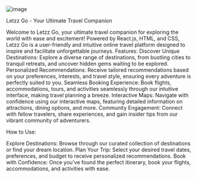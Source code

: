 ![image](https://github.com/sarvesh-26/Letzz-Go/assets/97835723/013e5633-b614-44a0-9534-5cdcbe41489a)

Letzz Go - Your Ultimate Travel Companion

Welcome to Letzz Go, your ultimate travel companion for exploring the world with ease and excitement! Powered by React.js, HTML, and CSS, Letzz Go is a user-friendly and intuitive online travel platform designed to inspire and facilitate unforgettable journeys.
Features:
 Discover Unique Destinations: Explore a diverse range of destinations, from bustling cities to tranquil retreats, and uncover hidden gems waiting to be explored.
Personalized Recommendations: Receive tailored recommendations based on your preferences, interests, and travel style, ensuring every adventure is perfectly suited to you.
Seamless Booking Experience: Book flights, accommodations, tours, and activities seamlessly through our intuitive interface, making travel planning a breeze.
Interactive Maps: Navigate with confidence using our interactive maps, featuring detailed information on attractions, dining options, and more.
Community Engagement: Connect with fellow travelers, share experiences, and gain insider tips from our vibrant community of adventurers.

How to Use:

Explore Destinations: Browse through our curated collection of destinations or find your dream location.
Plan Your Trip: Select your desired travel dates, preferences, and budget to receive personalized recommendations.
Book with Confidence: Once you've found the perfect itinerary, book your flights, accommodations, and activities with ease.

